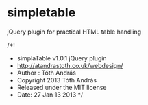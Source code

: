 simpletable
===========

jQuery plugin for practical HTML table handling

/*!
 * simplaTable v1.0.1 jQuery plugin
 * http://atandrastoth.co.uk/webdesign/
 * Author : Tóth András
 * Copyright 2013 Tóth András
 * Released under the MIT license
 * Date: 27 Jan 13 2013
 */

